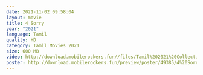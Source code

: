 ```yaml
---
date: 2021-11-02 09:58:04
layout: movie
title: 4 Sorry
year: "2021"
language: Tamil
quality: HD
category: Tamil Movies 2021
size: 600 MB
video: http://download.mobilerockers.fun//files/Tamil%202021%20Collection/4%20Sorry%20(2021)/4%20Sorry%20(2021)%20Full%20Movies/4%20Sorry%20(2021)%20DVDRip/4%20Sorry%20(2021)%20DVDRip%20Single%20Part.mp4
poster: http://download.mobilerockers.fun/preview/poster/49385/4%20Sorry%20(2021).png
---
```

